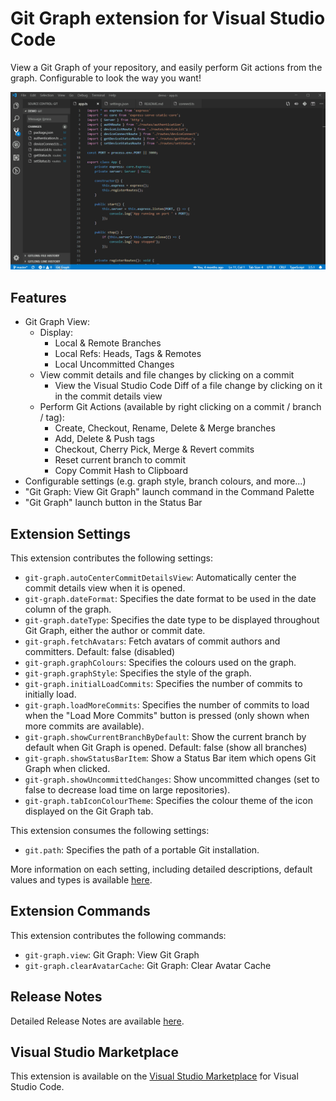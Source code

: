 # Git Graph extension for Visual Studio Code

View a Git Graph of your repository, and easily perform Git actions from the graph. Configurable to look the way you want!

![Recording of Git Graph](https://github.com/mhutchie/vscode-git-graph/raw/master/resources/demo.gif)

## Features

* Git Graph View:
    * Display:
        * Local & Remote Branches
        * Local Refs: Heads, Tags & Remotes
        * Local Uncommitted Changes
    * View commit details and file changes by clicking on a commit
        * View the Visual Studio Code Diff of a file change by clicking on it in the commit details view
    * Perform Git Actions (available by right clicking on a commit / branch / tag):
        * Create, Checkout, Rename, Delete & Merge branches
        * Add, Delete & Push tags
        * Checkout, Cherry Pick, Merge & Revert commits
        * Reset current branch to commit
        * Copy Commit Hash to Clipboard
* Configurable settings (e.g. graph style, branch colours, and more...)
* "Git Graph: View Git Graph" launch command in the Command Palette
* "Git Graph" launch button in the Status Bar

## Extension Settings

This extension contributes the following settings:

* `git-graph.autoCenterCommitDetailsView`: Automatically center the commit details view when it is opened.
* `git-graph.dateFormat`: Specifies the date format to be used in the date column of the graph.
* `git-graph.dateType`: Specifies the date type to be displayed throughout Git Graph, either the author or commit date.
* `git-graph.fetchAvatars`: Fetch avatars of commit authors and committers. Default: false (disabled)
* `git-graph.graphColours`: Specifies the colours used on the graph.
* `git-graph.graphStyle`: Specifies the style of the graph.
* `git-graph.initialLoadCommits`: Specifies the number of commits to initially load.
* `git-graph.loadMoreCommits`: Specifies the number of commits to load when the "Load More Commits" button is pressed (only shown when more commits are available).
* `git-graph.showCurrentBranchByDefault`: Show the current branch by default when Git Graph is opened. Default: false (show all branches)
* `git-graph.showStatusBarItem`: Show a Status Bar item which opens Git Graph when clicked.
* `git-graph.showUncommittedChanges`: Show uncommitted changes (set to false to decrease load time on large repositories).
* `git-graph.tabIconColourTheme`: Specifies the colour theme of the icon displayed on the Git Graph tab.

This extension consumes the following settings:

* `git.path`: Specifies the path of a portable Git installation.

More information on each setting, including detailed descriptions, default values and types is available [here](https://github.com/mhutchie/vscode-git-graph/wiki/Extension-Settings).

## Extension Commands

This extension contributes the following commands:

* `git-graph.view`: Git Graph: View Git Graph
* `git-graph.clearAvatarCache`: Git Graph: Clear Avatar Cache

## Release Notes

Detailed Release Notes are available [here](CHANGELOG.md).

## Visual Studio Marketplace

This extension is available on the [Visual Studio Marketplace](https://marketplace.visualstudio.com/items?itemName=mhutchie.git-graph) for Visual Studio Code.